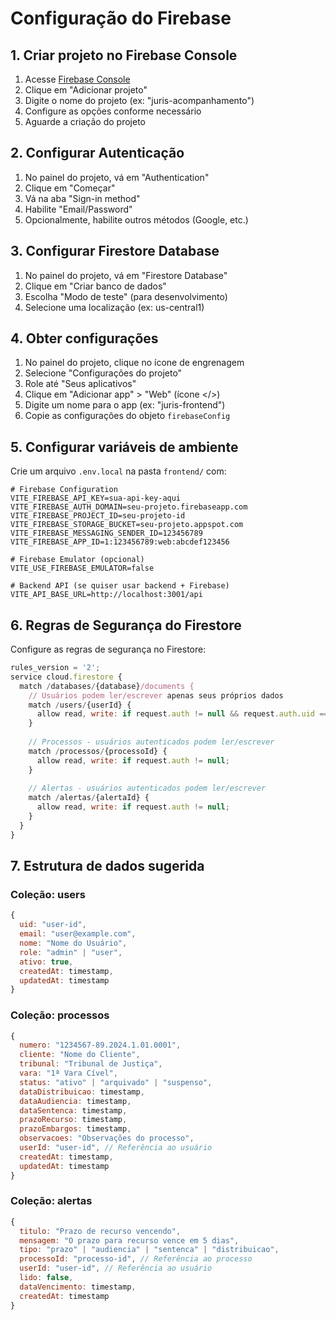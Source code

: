 # Configuração do Firebase

## 1. Criar projeto no Firebase Console

1. Acesse [Firebase Console](https://console.firebase.google.com/)
2. Clique em "Adicionar projeto"
3. Digite o nome do projeto (ex: "juris-acompanhamento")
4. Configure as opções conforme necessário
5. Aguarde a criação do projeto

## 2. Configurar Autenticação

1. No painel do projeto, vá em "Authentication"
2. Clique em "Começar"
3. Vá na aba "Sign-in method"
4. Habilite "Email/Password"
5. Opcionalmente, habilite outros métodos (Google, etc.)

## 3. Configurar Firestore Database

1. No painel do projeto, vá em "Firestore Database"
2. Clique em "Criar banco de dados"
3. Escolha "Modo de teste" (para desenvolvimento)
4. Selecione uma localização (ex: us-central1)

## 4. Obter configurações

1. No painel do projeto, clique no ícone de engrenagem
2. Selecione "Configurações do projeto"
3. Role até "Seus aplicativos"
4. Clique em "Adicionar app" > "Web" (ícone </>)
5. Digite um nome para o app (ex: "juris-frontend")
6. Copie as configurações do objeto `firebaseConfig`

## 5. Configurar variáveis de ambiente

Crie um arquivo `.env.local` na pasta `frontend/` com:

```env
# Firebase Configuration
VITE_FIREBASE_API_KEY=sua-api-key-aqui
VITE_FIREBASE_AUTH_DOMAIN=seu-projeto.firebaseapp.com
VITE_FIREBASE_PROJECT_ID=seu-projeto-id
VITE_FIREBASE_STORAGE_BUCKET=seu-projeto.appspot.com
VITE_FIREBASE_MESSAGING_SENDER_ID=123456789
VITE_FIREBASE_APP_ID=1:123456789:web:abcdef123456

# Firebase Emulator (opcional)
VITE_USE_FIREBASE_EMULATOR=false

# Backend API (se quiser usar backend + Firebase)
VITE_API_BASE_URL=http://localhost:3001/api
```

## 6. Regras de Segurança do Firestore

Configure as regras de segurança no Firestore:

```javascript
rules_version = '2';
service cloud.firestore {
  match /databases/{database}/documents {
    // Usuários podem ler/escrever apenas seus próprios dados
    match /users/{userId} {
      allow read, write: if request.auth != null && request.auth.uid == userId;
    }
    
    // Processos - usuários autenticados podem ler/escrever
    match /processos/{processoId} {
      allow read, write: if request.auth != null;
    }
    
    // Alertas - usuários autenticados podem ler/escrever
    match /alertas/{alertaId} {
      allow read, write: if request.auth != null;
    }
  }
}
```

## 7. Estrutura de dados sugerida

### Coleção: users
```javascript
{
  uid: "user-id",
  email: "user@example.com",
  nome: "Nome do Usuário",
  role: "admin" | "user",
  ativo: true,
  createdAt: timestamp,
  updatedAt: timestamp
}
```

### Coleção: processos
```javascript
{
  numero: "1234567-89.2024.1.01.0001",
  cliente: "Nome do Cliente",
  tribunal: "Tribunal de Justiça",
  vara: "1ª Vara Cível",
  status: "ativo" | "arquivado" | "suspenso",
  dataDistribuicao: timestamp,
  dataAudiencia: timestamp,
  dataSentenca: timestamp,
  prazoRecurso: timestamp,
  prazoEmbargos: timestamp,
  observacoes: "Observações do processo",
  userId: "user-id", // Referência ao usuário
  createdAt: timestamp,
  updatedAt: timestamp
}
```

### Coleção: alertas
```javascript
{
  titulo: "Prazo de recurso vencendo",
  mensagem: "O prazo para recurso vence em 5 dias",
  tipo: "prazo" | "audiencia" | "sentenca" | "distribuicao",
  processoId: "processo-id", // Referência ao processo
  userId: "user-id", // Referência ao usuário
  lido: false,
  dataVencimento: timestamp,
  createdAt: timestamp
}
```
